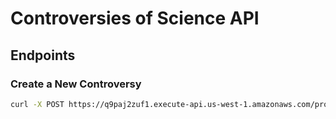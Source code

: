 # Controversies of Science API

## Endpoints

### Create a New Controversy

```bash
curl -X POST https://q9paj2zuf1.execute-api.us-west-1.amazonaws.com/prod/controversies --data '{ "slug": "test-controversy", "name": "This is a Test", "summary": "Stuff / Things / About Controversies", "category": "ongoing", "text": [ "one", "two", "three" ] }'
```
